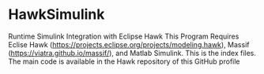 # HawkSimulink
Runtime Simulink Integration with Eclipse Hawk
This Program Requires Eclise Hawk (https://projects.eclipse.org/projects/modeling.hawk), Massif (https://viatra.github.io/massif/), and Matlab Simulink.
This is the index files. The main code is available in the Hawk repository of this GitHub profile
